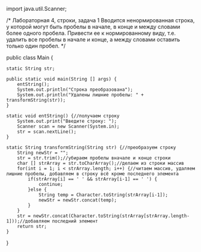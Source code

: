 
import java.util.Scanner;

/*
Лабораторная 4, строки, задача 1
Вводится ненормированная строка, у которой могут быть пробелы в начале, в конце и между словами более одного пробела. 
Привести ее к нормированному виду, т.е. удалить все пробелы в начале и конце, а между словами оставить только один пробел.
 */

public class Main {
	
	static String str;
	
	public static void main(String [] args) {
		entString();
		System.out.println("Строка преобразована");
		System.out.println("Удалены лишние пробелы: " + transformString(str));
	}
	
	static void entString() {//получаем строку
		System.out.print("Введите строку: ");
		Scanner scan = new Scanner(System.in);
		str = scan.nextLine();
	}
	
	static String transformString(String str) {//преобразуем строку
		String newStr = "";
		str = str.trim();//убираем пробелы вначале и конце строки
		char [] strArray = str.toCharArray();//делаем из строки массив 
		for(int i = 1; i < strArray.length; i++) {//читаем массив, удаляем лишние пробелы, добавляем в строку всё кроме последнего элемента
			if(strArray[i] == ' ' && strArray[i-1] == ' ') {
				continue;
			}else {
				String temp = Character.toString(strArray[i-1]);
				newStr = newStr.concat(temp);
			}
		}
		str = newStr.concat(Character.toString(strArray[strArray.length-1]));//добавляем последний элемент
		return str;
	}
}
